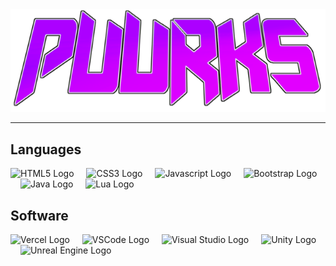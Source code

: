 <!DOCTYPE html>
<html>
  <body>
    <div align="center">
      <img src="/media/oldLogo.png" alt="Puurks Logo"/>
      <hr>
    </div>
    <h2 align="left">Languages</h2>
    <div align="left">
      <img src="https://skillicons.dev/icons?i=html" height="40" alt="HTML5 Logo"  title="HTML5" />
      <img width="12" />
      <img src="https://skillicons.dev/icons?i=css" height="40" alt="CSS3 Logo"  title="CSS3" />
      <img width="12" />
      <img src="https://skillicons.dev/icons?i=js" height="40" alt="Javascript Logo" title="Javascript" />
      <img width="12" />
      <img src="https://skillicons.dev/icons?i=bootstrap" height="40" alt="Bootstrap Logo" title="Bootstrap" />
      <img width="12" />
      <img src="https://skillicons.dev/icons?i=java" height="40" alt="Java Logo"  title="Java"/>
      <img width="12" />
      <img src="https://skillicons.dev/icons?i=lua" height="40" alt="Lua Logo" title="Lua" />
    </div>
    <h2 align="left">Software</h2>
    <div align="left">
      <img src="https://skillicons.dev/icons?i=vercel" height="40" alt="Vercel Logo"  title="Vercel"/>
      <img width="12" />
      <img src="https://skillicons.dev/icons?i=vscode" height="40" alt="VSCode Logo"  title="VSCode"/>
      <img width="12" />
      <img src="https://skillicons.dev/icons?i=visualstudio" height="40" alt="Visual Studio Logo"  title="Visual Studio"/>
      <img width="12" />
      <img src="https://skillicons.dev/icons?i=unity" height="40" alt="Unity Logo" title="Unity" />
      <img width="12" />
      <img src="https://skillicons.dev/icons?i=unreal" height="40" alt="Unreal Engine Logo" title="Unreal Engine" />
    </div>
    <!--
    <br>
    <div align="center">
      <img src="https://github-readme-stats.vercel.app/api?username=Puurks&hide_title=false&hide_rank=true&show_icons=true&include_all_commits=true&count_private=true&disable_animations=false&theme=dracula&locale=en&hide_border=false&order=1" height="150" alt="stats graph"  />
      <img src="https://github-readme-stats.vercel.app/api/top-langs?username=Puurks&locale=en&hide_title=false&layout=compact&card_width=320&langs_count=5&theme=dracula&hide_border=false&order=2" height="150" alt="languages graph"  />
    </div>
    <br>
    <div align="center">
      <img src="https://profile-counter.glitch.me/Puurks/count.svg?"  />
    </div>
    -->
  </body>
</html>
<!--
**Puurks/Puurks** is a ✨ _special_ ✨ repository because its `README.md` (this file) appears on your GitHub profile.

Here are some ideas to get you started:

- 🔭 I’m currently working on ...
- 🌱 I’m currently learning ...
- 👯 I’m looking to collaborate on ...
- 🤔 I’m looking for help with ...
- 💬 Ask me about ...
- 📫 How to reach me: ...
- 😄 Pronouns: ...
- ⚡ Fun fact: ...
-->
